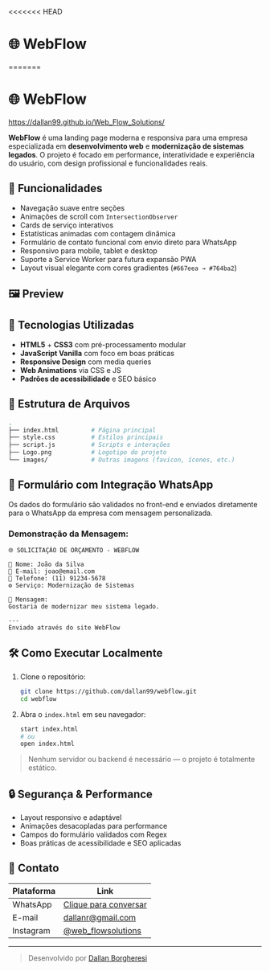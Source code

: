 <<<<<<< HEAD
# 🌐 WebFlow
=======
# 🌐 WebFlow 

https://dallan99.github.io/Web_Flow_Solutions/
>>>>>>> 

**WebFlow** é uma landing page moderna e responsiva para uma empresa especializada em **desenvolvimento web** e **modernização de sistemas legados**. O projeto é focado em performance, interatividade e experiência do usuário, com design profissional e funcionalidades reais.

## 🚀 Funcionalidades

- Navegação suave entre seções
- Animações de scroll com `IntersectionObserver`
- Cards de serviço interativos
- Estatísticas animadas com contagem dinâmica
- Formulário de contato funcional com envio direto para WhatsApp
- Responsivo para mobile, tablet e desktop
- Suporte a Service Worker para futura expansão PWA
- Layout visual elegante com cores gradientes (`#667eea → #764ba2`)

## 🖼️ Preview


## 🧰 Tecnologias Utilizadas

- **HTML5** + **CSS3** com pré-processamento modular
- **JavaScript Vanilla** com foco em boas práticas
- **Responsive Design** com media queries
- **Web Animations** via CSS e JS
- **Padrões de acessibilidade** e SEO básico

## 📁 Estrutura de Arquivos

```bash
.
├── index.html         # Página principal
├── style.css          # Estilos principais
├── script.js          # Scripts e interações
├── Logo.png           # Logotipo do projeto
└── images/            # Outras imagens (favicon, ícones, etc.)
```

## 📲 Formulário com Integração WhatsApp

Os dados do formulário são validados no front-end e enviados diretamente para o WhatsApp da empresa com mensagem personalizada.

### Demonstração da Mensagem:
```text
🌐 SOLICITAÇÃO DE ORÇAMENTO - WEBFLOW

👤 Nome: João da Silva
📧 E-mail: joao@email.com
📱 Telefone: (11) 91234-5678
⚙️ Serviço: Modernização de Sistemas

💬 Mensagem:
Gostaria de modernizar meu sistema legado.

---
Enviado através do site WebFlow
```

## 🛠️ Como Executar Localmente

1. Clone o repositório:
   ```bash
   git clone https://github.com/dallan99/webflow.git
   cd webflow
   ```

2. Abra o `index.html` em seu navegador:
   ```bash
   start index.html
   # ou
   open index.html
   ```

> Nenhum servidor ou backend é necessário — o projeto é totalmente estático.

## 🔒 Segurança & Performance

- Layout responsivo e adaptável
- Animações desacopladas para performance
- Campos do formulário validados com Regex
- Boas práticas de acessibilidade e SEO aplicadas

## 📸 Contato

| Plataforma | Link |
|-----------|------|
| WhatsApp  | [Clique para conversar](https://wa.me/5519999365777?text=Olá!%20Gostaria%20de%20um%20orçamento) |
| E-mail    | [dallanr@gmail.com](mailto:dallanr@gmail.com) |
| Instagram | [@web_flowsolutions](https://instagram.com/web_flowsolutions) |

---

> Desenvolvido por [Dallan Borgheresi](https://www.linkedin.com/in/dallan-borgheresi)
